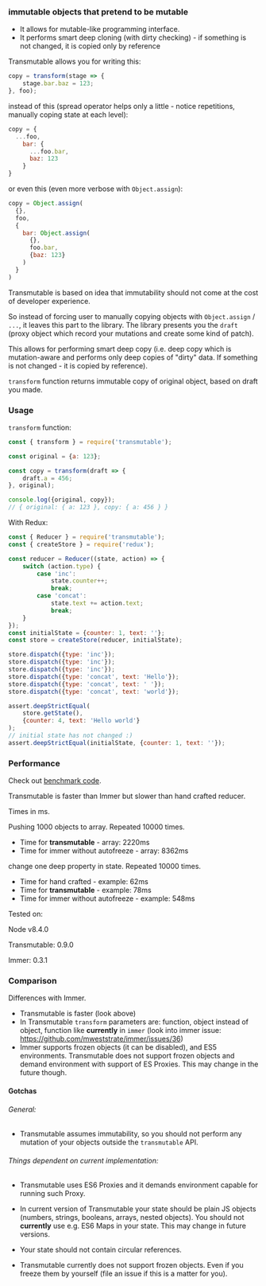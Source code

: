 ### immutable objects that pretend to be mutable


* It allows for mutable-like programming interface.
* It performs smart deep cloning (with dirty checking) - if something is not changed, it is copied only by reference


Transmutable allows you for writing this:

```javascript
copy = transform(stage => {
	stage.bar.baz = 123;
}, foo);
```

instead of this (spread operator helps only a little - notice repetitions, manually coping state at each level):

```javascript
copy = {
  ...foo,
    bar: {
      ...foo.bar,
      baz: 123
    }
}
```

or even this (even more verbose with `Object.assign`):

```javascript
copy = Object.assign(
  {},
  foo,
  {
    bar: Object.assign(
      {},
      foo.bar,
      {baz: 123}
    )
  }
)
```



Transmutable is based on idea that immutability should not come at the cost of developer experience.

So instead of forcing user to manually copying objects with `Object.assign` / `...`, it leaves this part to the library. The library presents you the `draft` (proxy object which record your mutations and create some kind of patch).

This allows for performing smart deep copy (i.e. deep copy which is mutation-aware and performs only deep copies of "dirty" data. If something is not changed - it is copied by reference).

`transform` function returns immutable copy of original object, based on draft you made.

### Usage

`transform` function:

```javascript
const { transform } = require('transmutable');

const original = {a: 123};

const copy = transform(draft => {
	draft.a = 456;
}, original);

console.log({original, copy});
// { original: { a: 123 }, copy: { a: 456 } }

```

With Redux:

```javascript
const { Reducer } = require('transmutable');
const { createStore } = require('redux');

const reducer = Reducer((state, action) => {
	switch (action.type) {
		case 'inc':
			state.counter++;
			break;
		case 'concat':
			state.text += action.text;
			break;
	}
});
const initialState = {counter: 1, text: ''};
const store = createStore(reducer, initialState);

store.dispatch({type: 'inc'});
store.dispatch({type: 'inc'});
store.dispatch({type: 'inc'});
store.dispatch({type: 'concat', text: 'Hello'});
store.dispatch({type: 'concat', text: ' '});
store.dispatch({type: 'concat', text: 'world'});

assert.deepStrictEqual(
	store.getState(),
	{counter: 4, text: 'Hello world'}
);
// initial state has not changed :)
assert.deepStrictEqual(initialState, {counter: 1, text: ''});

```


### Performance

Check out [benchmark code](https://github.com/hex13/enter-ghost/blob/master/packages/transmutable/benchmark.js).

Transmutable is faster than Immer but slower than hand crafted reducer.

Times in ms.

Pushing 1000 objects to array. Repeated 10000 times.

* Time for **transmutable** - array:  2220ms
* Time for immer without autofreeze - array:  8362ms

change one deep property in state. Repeated 10000 times.

* Time for hand crafted - example:  62ms
* Time for **transmutable** - example:  78ms
* Time for immer without autofreeze - example:  548ms

Tested on:

Node v8.4.0

Transmutable: 0.9.0

Immer: 0.3.1

### Comparison

Differences with Immer.

* Transmutable is faster (look above)
* In Transmutable `transform` parameters are: function, object instead of object, function like **currently** in `immer` (look into immer issue: https://github.com/mweststrate/immer/issues/36)
* Immer supports frozen objects (it can be disabled), and ES5 environments. Transmutable does not support frozen objects and demand environment with support of ES Proxies. This may change in the future though.


#### Gotchas


###### General:

* Transmutable assumes immutability, so you should not perform any mutation of your objects outside the `transmutable` API.

###### Things dependent on current implementation:
* Transmutable uses ES6 Proxies and it demands environment capable for running such Proxy.

* In current version of Transmutable your state should be plain JS objects (numbers, strings, booleans, arrays, nested objects). You should not **currently** use e.g. ES6 Maps in your state. This may change in future versions.

* Your state should not contain circular references.

* Transmutable currently does not support frozen objects. Even if you freeze them by yourself (file an issue if this is a matter for you).
